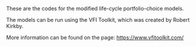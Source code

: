 These are the codes for the modified life-cycle portfolio-choice models. 

The models can be run using the VFI Toolkit, which was created by Robert Kirkby. 

More information can be found on the page: https://www.vfitoolkit.com/
